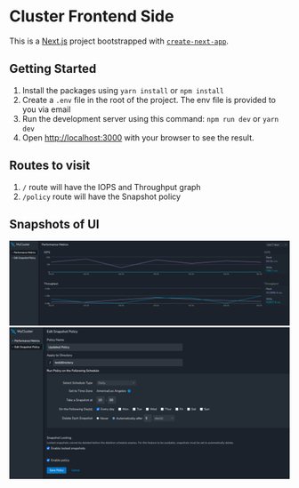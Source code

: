 # Cluster Frontend Side

This is a [Next.js](https://nextjs.org) project bootstrapped with [`create-next-app`](https://nextjs.org/docs/app/api-reference/cli/create-next-app).

## Getting Started
1. Install the packages using `yarn install` or `npm install`
2. Create a `.env` file in the root of the project. The env file is provided to you via email
3. Run the development server using this command: `npm run dev` or `yarn dev`
4. Open [http://localhost:3000](http://localhost:3000) with your browser to see the result.

## Routes to visit
1. `/` route will have the IOPS and Throughput graph
2. `/policy` route will have the Snapshot policy

## Snapshots of UI
![Performance Metrics](performance-metrics.png)
![Snapshot Policy](snapshot-policy.png)

